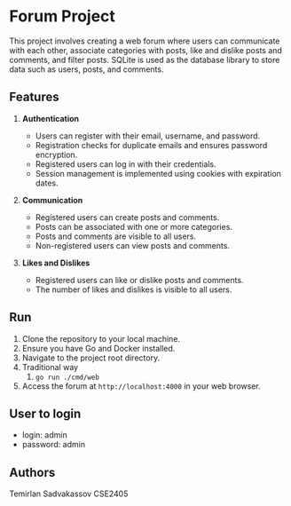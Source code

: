 # Forum Project

This project involves creating a web forum where users can communicate with each other, associate categories with posts, like and dislike posts and comments, and filter posts. SQLite is used as the database library to store data such as users, posts, and comments.

## Features

1. **Authentication**
   - Users can register with their email, username, and password.
   - Registration checks for duplicate emails and ensures password encryption.
   - Registered users can log in with their credentials.
   - Session management is implemented using cookies with expiration dates.

2. **Communication**
   - Registered users can create posts and comments.
   - Posts can be associated with one or more categories.
   - Posts and comments are visible to all users.
   - Non-registered users can view posts and comments.

3. **Likes and Dislikes**
   - Registered users can like or dislike posts and comments.
   - The number of likes and dislikes is visible to all users.


## Run

1. Clone the repository to your local machine.
2. Ensure you have Go and Docker installed.
3. Navigate to the project root directory.
4. Traditional way
   1. `go run ./cmd/web`
5. Access the forum at `http://localhost:4000` in your web browser.


## User to login

- login: admin
- password: admin

## Authors 
Temirlan Sadvakassov CSE2405

